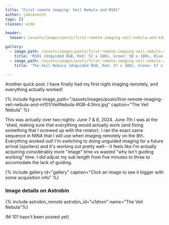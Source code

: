 ```yaml
---
title: "First remote imaging: Veil Nebula and M101"
author: jamiesmith
tags: []
classes: wide

header:
  teaser: /assets/images/posts/first-remote-imaging-veil-nebula-and-m101/VeilNebula-RGB-4.5hrs.jpg

gallery:
  - image_path: /assets/images/posts/first-remote-imaging-veil-nebula-and-m101/M101-150x180s-crop.jpg
    title: 'M101 (Unguided RGB, Red: 51 x 180s, Green: 50 x 180s, Blue: 49 x 180s)'
  - image_path: /assets/images/posts/first-remote-imaging-veil-nebula-and-m101/VeilNebula-RGB-4.5hrs.jpg
    title: 'The Veil Nebula (Unguided RGB, Red: 57 x 180s, Green: 57 x 180s, Blue: 49 x 180s)'

---
```


Another quick post. I have finally had my first night imaging remotely, and everything actually worked!
<!--more-->

{%
  include figure image_path="/assets/images/posts/first-remote-imaging-veil-nebula-and-m101/VeilNebula-RGB-4.5hrs.jpg"
  caption="The Veil Nebula"
%}

This was actually over two nights: June 7 & 8, 2024. June 7th I was at the 'shed,
making sure that everything would actually work (and fixing something that I 
screwed up with the rotator). I ran the exact same sequence in NINA that I
will use when imaging remotely on the 8th. Everything worked out! I'm switching to doing
unguided imaging for a future arrival (spoilers) and it's working out pretty well-- 
it feels like I'm actually acquiring considerably more "image" time vs wasted 
"why isn't guiding working" time. I did adjust my sub length from five minutes 
to three to accomodate the lack of guiding.

{% include gallery id="gallery" caption="Click an image to see it bigger with some acquisition info" %}

### Image details on Astrobin
{% include astrobin_remote astrobin_id="u1dnxn" name="The Veil Nebula"%}

(M 101 hasn't been posted yet)